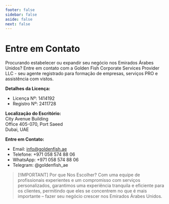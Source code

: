 ```yaml
---
footer: false
sidebar: false
aside: false
next: false
---
```


<!-- <p>
  <img src="/img/Logo.avif" alt="logo" width="100" height="100" style="margin-left: 50%;">
</p> -->

# Entre em Contato

Procurando estabelecer ou expandir seu negócio nos Emirados Árabes Unidos? Entre em contato com a Golden Fish Corporate Services Provider LLC - seu agente registrado para formação de empresas, serviços PRO e assistência com vistos.

**Detalhes da Licença:**

- Licença Nº: 1414192
- Registro Nº: 2411728

**Localização do Escritório:**  
City Avenue Building  
Office 405-070, Port Saeed  
Dubai, UAE

**Entre em Contato:**

- Email: info@goldenfish.ae
- Telefone: +971 058 574 88 06
- WhatsApp: +971 058 574 88 06
- Telegram: @goldenfish_ae

<!-- WhatsApp us at [+971 058 574 88 06](https://wa.me/message/KDLD4FZVW7EUC1)
Telegram us at [@goldenfish_ae](https://t.me/goldenfish_ae) -->

> [!IMPORTANT] Por que Nos Escolher?
> Com uma equipe de profissionais experientes e um compromisso com serviços personalizados, garantimos uma experiência tranquila e eficiente para os clientes, permitindo que eles se concentrem no que é mais importante – fazer seu negócio crescer nos Emirados Árabes Unidos.

<ContactFormModal formName="Entre em Contato" buttonText="Envie-nos uma mensagem" formStyle="display: block; margin: 2rem auto;"
:services="['📝 Registro de empresa', '🏧 Abertura de contas bancárias', '🪪 EID & Golden Visa', 'Outros Serviços']"/>
